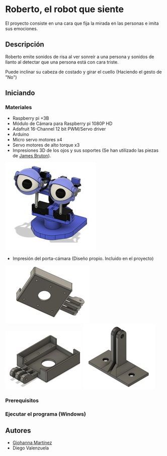 # Roberto, el robot que siente

El proyecto consiste en una cara que fija la mirada en las personas e imita sus emociones.

## Descripción

Roberto emite sonidos de risa al ver sonreír a una persona y sonidos de llanto al detectar que una persona está con cara triste.

Puede inclinar su cabeza de costado y girar el cuello (Haciendo el gesto de "No")


## Iniciando
### Materiales
* Raspberry pi +3B
* Módulo de Cámara para Raspberry pi 1080P HD 
* Adafruit 16-Channel 12 bit PWM/Servo driver
* Arduino 
* Micro servo motores x4
* Servo motores de alto torque x3
* Impresiones 3D de los ojos y sus soportes (Se han utilizado las piezas de [James Bruton](https://github.com/XRobots/ServoSmoothing/tree/main/CAD)).

![Image text](https://github.com/gmfv/Roberto-el-robot-que-siente/blob/main/Isometrico_Roberto%20(1).jpg)

* Impresión del porta-cámara (Diseño propio. Incluido en el proyecto)

![Image text](https://github.com/gmfv/Roberto-el-robot-que-siente/blob/main/Soporte_Camara1%20(1).jpg)  ![Image text](https://github.com/gmfv/Roberto-el-robot-que-siente/blob/main/Soporte_Camara2%20(1).jpg)   ![Image text](https://github.com/gmfv/Roberto-el-robot-que-siente/blob/main/Soporte_Camara3%20(1).jpg)

### Prerequisitos


### Ejecutar el programa (Windows)

## Autores
* [Giohanna Martínez](https://github.com/gmfv)
* Diego Valenzuela
